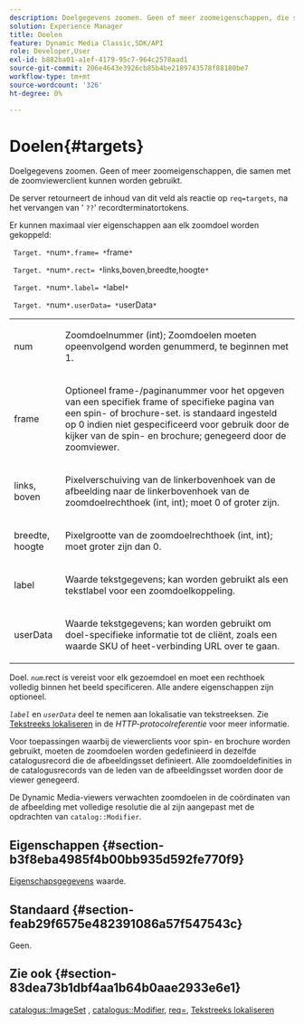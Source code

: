 ```yaml
---
description: Doelgegevens zoomen. Geen of meer zoomeigenschappen, die samen met de zoomviewerclient kunnen worden gebruikt.
solution: Experience Manager
title: Doelen
feature: Dynamic Media Classic,SDK/API
role: Developer,User
exl-id: b882ba01-a1ef-4179-95c7-964c2578aad1
source-git-commit: 206e4643e3926cb85b4be2189743578f88180be7
workflow-type: tm+mt
source-wordcount: '326'
ht-degree: 0%

---
```


# Doelen{#targets}

Doelgegevens zoomen. Geen of meer zoomeigenschappen, die samen met de zoomviewerclient kunnen worden gebruikt.

De server retourneert de inhoud van dit veld als reactie op `req=targets`, na het vervangen van &#39; `??`&#39; recordterminatortokens.

Er kunnen maximaal vier eigenschappen aan elk zoomdoel worden gekoppeld:

` Target. *`num`*.frame= *`frame`*`

` Target. *`num`*.rect= *`links,boven,breedte,hoogte`*`

` Target. *`num`*.label= *`label`*`

` Target. *`num`*.userData= *`userData`*`

<table id="simpletable_4C20157A7A444DEB9959B335CAFBAEC8"> 
 <tr class="strow"> 
  <td class="stentry"> <p> <span class="codeph"> <span class="varname"> num </span> </span> </p> </td> 
  <td class="stentry"> <p>Zoomdoelnummer (int); Zoomdoelen moeten opeenvolgend worden genummerd, te beginnen met 1. </p> </td> 
 </tr> 
 <tr class="strow"> 
  <td class="stentry"> <p> <span class="codeph"> <span class="varname"> frame </span> </span> </p> </td> 
  <td class="stentry"> <p>Optioneel frame-/paginanummer voor het opgeven van een specifiek frame of specifieke pagina van een spin- of brochure-set. is standaard ingesteld op 0 indien niet gespecificeerd voor gebruik door de kijker van de spin- en brochure; genegeerd door de zoomviewer. </p> </td> 
 </tr> 
 <tr class="strow"> 
  <td class="stentry"> <p> <span class="codeph"> <span class="varname"> links, boven </span> </span> </p> </td> 
  <td class="stentry"> <p>Pixelverschuiving van de linkerbovenhoek van de afbeelding naar de linkerbovenhoek van de zoomdoelrechthoek (int, int); moet 0 of groter zijn. </p> </td> 
 </tr> 
 <tr class="strow"> 
  <td class="stentry"> <p> <span class="codeph"> <span class="varname"> breedte, hoogte </span> </span> </p> </td> 
  <td class="stentry"> <p>Pixelgrootte van de zoomdoelrechthoek (int, int); moet groter zijn dan 0. </p> </td> 
 </tr> 
 <tr class="strow"> 
  <td class="stentry"> <p> <span class="codeph"> <span class="varname"> label </span> </span> </p> </td> 
  <td class="stentry"> <p>Waarde tekstgegevens; kan worden gebruikt als een tekstlabel voor een zoomdoelkoppeling. </p> </td> 
 </tr> 
 <tr class="strow"> 
  <td class="stentry"> <p> <span class="codeph"> <span class="varname"> userData </span> </span> </p> </td> 
  <td class="stentry"> <p>Waarde tekstgegevens; kan worden gebruikt om doel-specifieke informatie tot de cliënt, zoals een waarde SKU of heet-verbinding URL over te gaan. </p> </td> 
 </tr> 
</table>

Doel. *`num`*.rect is vereist voor elk gezoemdoel en moet een rechthoek volledig binnen het beeld specificeren. Alle andere eigenschappen zijn optioneel.

*`label`* en *`userData`* deel te nemen aan lokalisatie van tekstreeksen. Zie [Tekstreeks lokaliseren](/help/aem-is-ir-api/is-api/http-ref/image-serving-api-ref/c-http-protocol-reference/c-syntax-and-features/r-text-string-localization.md) in de *HTTP-protocolreferentie* voor meer informatie.

Voor toepassingen waarbij de viewerclients voor spin- en brochure worden gebruikt, moeten de zoomdoelen worden gedefinieerd in dezelfde catalogusrecord die de afbeeldingsset definieert. Alle zoomdoeldefinities in de catalogusrecords van de leden van de afbeeldingsset worden door de viewer genegeerd.

De Dynamic Media-viewers verwachten zoomdoelen in de coördinaten van de afbeelding met volledige resolutie die al zijn aangepast met de opdrachten van `catalog::Modifier`.

## Eigenschappen {#section-b3f8eba4985f4b00bb935d592fe770f9}

[Eigenschapsgegevens](/help/aem-is-ir-api/is-api/image-catalog/image-serving-api-ref/c-image-catalog-reference/c-overview/c-common-data-types/r-property-data.md) waarde.

## Standaard {#section-feab29f6575e482391086a57f547543c}

Geen.

## Zie ook {#section-83dea73b1dbf4aa1b64b0aae2933e6e1}

[catalogus::ImageSet](../../../../../../is-api/image-catalog/image-serving-api-ref/c-image-catalog-reference/c-image-svg-data-reference/c-image-data-reference/r-imageset-cat.md#reference-4764d347afd64afdaede9a74c7565256) , [catalogus::Modifier](../../../../../../is-api/image-catalog/image-serving-api-ref/c-image-catalog-reference/c-image-svg-data-reference/c-image-data-reference/r-modifier-cat.md#reference-d2c6884b3a2248fab81a112d27969834), [req=](/help/aem-is-ir-api/is-api/http-ref/image-serving-api-ref/c-http-protocol-reference/c-command-reference/r-req/r-req.md), [Tekstreeks lokaliseren](/help/aem-is-ir-api/is-api/http-ref/image-serving-api-ref/c-http-protocol-reference/c-syntax-and-features/r-text-string-localization.md)
